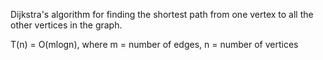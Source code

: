 Dijkstra's algorithm for finding the shortest path from one vertex to all the other vertices in the graph.

T(n) = O(mlogn), where m = number of edges, n = number of vertices
